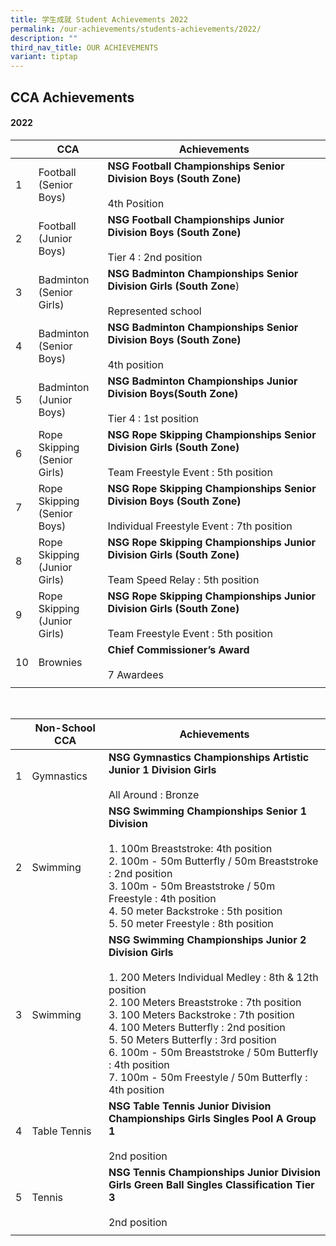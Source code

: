 ```yaml
---
title: 学生成就 Student Achievements 2022
permalink: /our-achievements/students-achievements/2022/
description: ""
third_nav_title: OUR ACHIEVEMENTS
variant: tiptap
---
```

## CCA Achievements

#### **2022**



|  | CCA | Achievements |
| -------- | -------- | -------- |
|1   | Football <br> (Senior Boys)     |**NSG Football Championships Senior Division Boys (South Zone)** <br><br> 4th Position |
|2   | Football <br> (Junior Boys)   | **NSG Football Championships Junior Division Boys  (South Zone)** <br><br>Tier 4 : 2nd position   |
|3   |Badminton <br> (Senior Girls)|  **NSG Badminton Championships Senior Division Girls (South Zone**)<br><br>Represented school    |
|4  | Badminton<br>  (Senior Boys) |**NSG Badminton Championships Senior Division Boys (South Zone)** <br><br> 4th position|
|5  | Badminton <br> (Junior Boys) | **NSG Badminton Championships Junior Division Boys(South Zone)** <br><br>  Tier 4 :  1st position |
|6  |Rope Skipping <br> (Senior Girls)| **NSG Rope Skipping Championships Senior Division Girls (South Zone)** <br><br> Team Freestyle Event : 5th position|
|7  | Rope Skipping <br> (Senior Boys)|**NSG Rope Skipping Championships Senior Division Boys (South Zone)** <br><br>Individual Freestyle Event : 7th position|
|8  |Rope Skipping <br> (Junior Girls)| **NSG Rope Skipping Championships Junior Division Girls (South Zone)** <br><br>Team Speed Relay : 5th position |
|9  | Rope Skipping <br>  (Junior Girls) |  **NSG Rope Skipping Championships Junior Division Girls  (South Zone)**  <br><br> Team Freestyle Event : 5th position|
|10  | Brownies|**Chief Commissioner’s Award** <br><br>7 Awardees|
|||

<br>

| | Non-School CCA | Achievements|
| -------- | -------- | -------- |
| 1| Gymnastics | **NSG Gymnastics Championships Artistic Junior 1 Division Girls**  <br><br>All Around : Bronze|
| 2| Swimming |**NSG Swimming Championships Senior 1 Division** <br> <br> 1. 100m Breaststroke: 4th position <br> 2. 100m - 50m Butterfly / 50m Breaststroke : 2nd position <br> 3. 100m - 50m Breaststroke / 50m Freestyle : 4th position <br>4. 50 meter Backstroke : 5th position <br>5. 50 meter Freestyle : 8th position |
| 3| Swimming |**NSG Swimming Championships Junior 2 Division Girls** <br><br> 1. 200 Meters Individual Medley : 8th &amp; 12th position <br>2. 100 Meters Breaststroke : 7th position <br>3. 100 Meters Backstroke : 7th position <br>4.  100 Meters Butterfly : 2nd position<br>5. 50 Meters Butterfly : 3rd position<br>6. 100m - 50m Breaststroke / 50m Butterfly : 4th position <br>7. 100m - 50m Freestyle / 50m Butterfly : 4th position<br>|
| 4| Table Tennis | **NSG Table Tennis Junior Division Championships Girls Singles Pool A Group 1**<br><br> 2nd position |
| 5| Tennis  |**NSG Tennis Championships Junior Division Girls Green Ball Singles Classification Tier 3** <br><br>2nd position|
|||